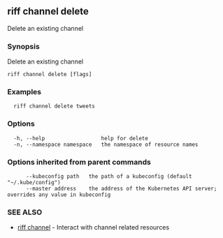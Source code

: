 ## riff channel delete

Delete an existing channel

### Synopsis

Delete an existing channel

```
riff channel delete [flags]
```

### Examples

```
  riff channel delete tweets
```

### Options

```
  -h, --help                  help for delete
  -n, --namespace namespace   the namespace of resource names
```

### Options inherited from parent commands

```
      --kubeconfig path   the path of a kubeconfig (default "~/.kube/config")
      --master address    the address of the Kubernetes API server; overrides any value in kubeconfig
```

### SEE ALSO

* [riff channel](riff_channel.md)	 - Interact with channel related resources

